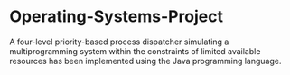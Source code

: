 # Operating-Systems-Project

A four-level priority-based process dispatcher simulating a multiprogramming system within the constraints of limited available resources has been implemented using the Java programming language.
